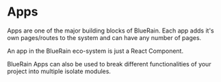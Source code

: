 # Apps

Apps are one of the major building blocks of BlueRain. Each app adds it's own pages/routes to the system and can have any number of pages.

An app in the BlueRain eco-system is just a React Component. 

BlueRain Apps can also be used to break different functionalities of your project into multiple isolate modules.
